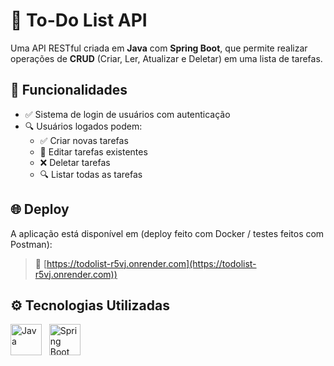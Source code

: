 # 📝 To-Do List API

Uma API RESTful criada em **Java** com **Spring Boot**, que permite realizar operações de **CRUD** (Criar, Ler, Atualizar e Deletar) em uma lista de tarefas.

## 🚀 Funcionalidades

- ✅ Sistema de login de usuários com autenticação 
- 🔍 Usuários logados podem:
  - ✅ Criar novas tarefas
  - 🔄 Editar tarefas existentes
  - ❌ Deletar tarefas
  - 🔍 Listar todas as tarefas

## 🌐 Deploy

A aplicação está disponível em (deploy feito com Docker / testes feitos com Postman):

> 📎 [https://todolist-r5vj.onrender.com](https://todolist-r5vj.onrender.com))

## ⚙️ Tecnologias Utilizadas

<p align="left">
  <img src="https://cdn.jsdelivr.net/gh/devicons/devicon/icons/java/java-original.svg" width="50" height="50" alt="Java"/>
  &nbsp;
  <img src="https://cdn.jsdelivr.net/gh/devicons/devicon/icons/spring/spring-original.svg" width="50" height="50" alt="Spring Boot"/>
</p>

